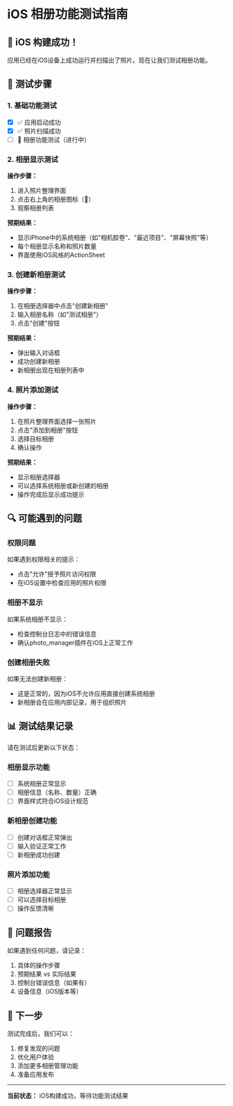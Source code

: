 # iOS 相册功能测试指南

## 🎉 iOS 构建成功！

应用已经在iOS设备上成功运行并扫描出了照片。现在让我们测试相册功能。

## 📱 测试步骤

### 1. 基础功能测试
- [x] ✅ 应用启动成功
- [x] ✅ 照片扫描成功
- [ ] 🔄 相册功能测试（进行中）

### 2. 相册显示测试
**操作步骤：**
1. 进入照片整理界面
2. 点击右上角的相册图标（📁）
3. 观察相册列表

**预期结果：**
- 显示iPhone中的系统相册（如"相机胶卷"、"最近项目"、"屏幕快照"等）
- 每个相册显示名称和照片数量
- 界面使用iOS风格的ActionSheet

### 3. 创建新相册测试
**操作步骤：**
1. 在相册选择器中点击"创建新相册"
2. 输入相册名称（如"测试相册"）
3. 点击"创建"按钮

**预期结果：**
- 弹出输入对话框
- 成功创建新相册
- 新相册出现在相册列表中

### 4. 照片添加测试
**操作步骤：**
1. 在照片整理界面选择一张照片
2. 点击"添加到相册"按钮
3. 选择目标相册
4. 确认操作

**预期结果：**
- 显示相册选择器
- 可以选择系统相册或新创建的相册
- 操作完成后显示成功提示

## 🔍 可能遇到的问题

### 权限问题
如果遇到权限相关的提示：
- 点击"允许"授予照片访问权限
- 在iOS设置中检查应用的照片权限

### 相册不显示
如果系统相册不显示：
- 检查控制台日志中的错误信息
- 确认photo_manager插件在iOS上正常工作

### 创建相册失败
如果无法创建新相册：
- 这是正常的，因为iOS不允许应用直接创建系统相册
- 新相册会在应用内部记录，用于组织照片

## 📊 测试结果记录

请在测试后更新以下状态：

### 相册显示功能
- [ ] 系统相册正常显示
- [ ] 相册信息（名称、数量）正确
- [ ] 界面样式符合iOS设计规范

### 新相册创建功能
- [ ] 创建对话框正常弹出
- [ ] 输入验证正常工作
- [ ] 新相册成功创建

### 照片添加功能
- [ ] 相册选择器正常显示
- [ ] 可以选择目标相册
- [ ] 操作反馈清晰

## 🐛 问题报告

如果遇到任何问题，请记录：
1. 具体的操作步骤
2. 预期结果 vs 实际结果
3. 控制台错误信息（如果有）
4. 设备信息（iOS版本等）

## 🎯 下一步

测试完成后，我们可以：
1. 修复发现的问题
2. 优化用户体验
3. 添加更多相册管理功能
4. 准备应用发布

---

**当前状态：** iOS构建成功，等待功能测试结果